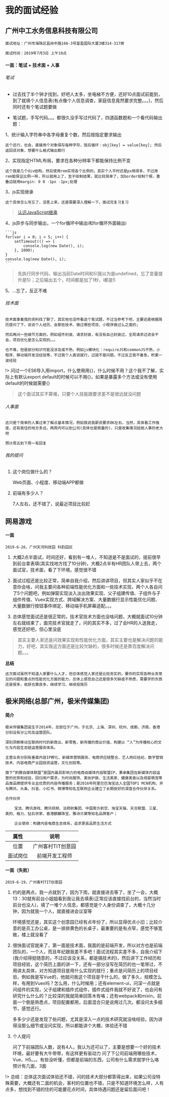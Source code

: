 # 我的面试经验

## 广州中工水务信息科技有限公司

	面试地址：广州市海珠区昌岗中路166-3号富盈国际大厦3楼314-317房

	面试时间：2019年7月3日 上午10点

#### 一面：笔试 + 技术面 + 人事

###### 笔试

* 过去找了半个钟才找到，好吧人太多，坐电梯不方便，还好10点面试前能到，到了就填个人信息表(有点像个人信息调查，家庭信息竟然要求完整。。。)，然后同时还有个笔试题要做

* 笔试题，手写代码。。。都很久没手写过代码了，四道函数题和一个看代码输出题：

1、统计输入字符串中各字母重复个数，然后按指定要求输出

	这个还行，也会，直接用个对象保存每种字符，饭后循环：obj[key] = value[key]; 然后返回该对象，想要什么格式输出都行

2、实现指定HTML布局，要求在各种分辨率下都能保持比例不变

	这个我是几个div结构，然后使用rem实现各个比例的，其实个人平时还是px用得多，不过用rem能保证比例一样，所以就用上了，至于绘制结果，就比较简单了，加border绘制个框，重叠边就用margin: 0 0 -1px -1px;处理

3、js实现继承

	这个具体怎么写忘了，没答上来，还是需要深入理解一下，面试完复习复习
        
> [认识JavaScript继承](知识笔记/大前端/基础/JavaScript/js原型与原型链/js之继承.md)
    
4、js异步与同步输出，一个for循环中输出i和for循环外面输出i

	```js
	for(var i = 0; i < 5; i++) {
		setTimeout(() => {
			console.log(new Date(), i);
		}, 1000);
	}
	console.log(new Date(), i);
	```

> 先执行同步代码，输出当前Date时间和5(我以为是undefined，忘了变量提升是5)；之后输出五个，时间都是加了1秒，i都是5

5、...忘了，反正不难

###### 技术面

	技术面拿着我的资料找了聊了，其实他也没咋看这个笔试题，不过当参考下吧，主要还是根据简历提问了下，说说个人经历、会那些技术、做过哪些项目、小程序做过么之类的;

	然后再问一些细节方面的，例如组件封装、请求封装，有没有自己封装过，全局请求过滤会不会，项目优化是怎么实现的。。。

	也不难，但是部分知识可能没涉及或不熟，例如js模块化：requireJS和commonJS不熟，小程序、移动端开发没经验等，不过我个人直说就行，过就不是问题，不过反正我不着急，积累一波经验

!> 问过一个ES6导入用import，什么使用用{}，什么时候不用？这个我不了解，实际上有默认export default的时候可以不用{}，如果是暴露多个方法或没有使用default的时候就需要{}

> 这个面试其实不算难，只要个人技能跟要求差不是很远就没问题

###### 人事面

	这只是个简单的人事过来了解点基本情况，例如我说我薪资要求8K左右，当然，具体看工作强度，还有我住的地方多远，两周内可以到公司(具体也是商量的)，只是收集情况给她人事的老大吧

	预计周五到下周一有回复

###### 我的提问

1. 这个岗位做什么的？

	Web页面、小程度、移动端APP都做
	
2. 前端有多少人？

	7人左右，还不错了，说最近项目比较赶


## 网易游戏

#### 一面

	2019-6-26，广州天河科技园 科韵园区

1. 大概2点半面试，时间还好，看到有一堆人，不知道是不是面试的，提前很早到前台拿表填(其实找地方找了10分钟)，大概2点半有HR团队人带上去，两个面试官，技术面，看了下环境，感觉很不错

2. 面试过程还是比较正常，简单自我介绍，然后讲讲项目，但其实人家似乎不在意你会啥，问我主要问各种前端性能优化方面和一些技术实现，两个人各自问了5个问题吧，例如弹窗实现淡入淡出效果实现、父子组建传值、子组件与子组件传值、Vuex实现方式、跨域解决方案、大量数据行显示性能优化问题、大量数据行按钮事件绑定、移动端手机屏幕适配。。。

3. 总体感觉面试还是很正常的，技术官技术方面也没啥问题，大概就面试10分钟左右就结束了，面完技术官就走了，问的其实不多，过了会HR的人送我走，感觉还好吧，但心里没底

> 其实主要人家还是问效果实现和性能优化方面，其实主要也是解决问题的能力，好吧，其实我这方面还是比较欠缺的，很多时候还是靠百度解决问题。。。

**总结**

	这次面试虽然不知道人家要什么人才，但总体感觉人家还是比较务实的，要你的实现各种业务常见的问题和重点的性能优化方面的能力，总体上感觉自己还是很多欠缺或不熟悉，需要学的东西还是很多，收获也算良多，继续学习，继续投简历

## 极米网络(总部广州，极米传媒集团)

#### 简介

	极米传媒集团诞生于2014年，总部位于广州。于北京、上海、深圳、杭州、成都，济南，香港分别设有分公司及运营团队。

	深刻洞察移动互联网时代的新商业、新零售，新传播的商业价值，构建以 “人”为传播核心的文化与内容生态链运营服务体系。

	主营业务分别有垂直内容IP孵化、新媒体营销服务、电商供应链整合、艺人网红经纪、数字营销技术、内容电商产业园投资运营，文化创投等。

	旗下“刺猬自媒体联盟”是国内最具影响力的电商自媒体内容联盟IP，秉承集团在新媒体内容运营的优势和经验，回归用户需求，为时尚服饰、美妆护肤、生活美家、健康美食以及母婴萌宠等品类品牌提供专业且优质的内容传播服务；是2016年阿里巴巴淘宝达人全国TOP1 MCN机构，并与腾讯、头条、抖音、小红书、微博等知名互联网企业建立了长期良好的深度合作伙伴关系。 

	合作伙伴

		宝洁、腾讯游戏、腾讯视频、法荷航集团、中国南方航空、淘宝天猫、天合联盟、三星、美的、格力、钻石世家、香港麒麟珠宝、雅诗兰黛等知名品牌客户；

		企业使命：构建内容电商生态体系，追求更高品质生活方式

|属性|说明|
|:---:|:---:|
|位置|广州客村TIT创意园|
|面试岗位|前端开发工程师|

#### 一面（失败）

	2019-6-19，广州客村TIT创意园

1. 约的是两点，我一点就到了，因为下雨，就直接进去等了，坐了一会，大概13：30就有前台小姐姐看到我让我去填表(正常应该直接找前台的，当然当时前台也没人)，填了一堆个人信息，都感觉是个人身份调查了，大概十几分钟，因为就我一个人，就直接进会议室等

	环境感觉还是，其实这个创意园已经有点年份了，所以显得优点小旧；比较介意的是员工办公桌，是一排排黄色的长桌子，最重要的是有点窄，感觉不够宽敞，楼上就没看了

2. 很快面试官就来了，第一面是技术面，我面的是前端开发，所以对方也是前端团队的，一个人，而且年纪跟我差不多吧！面试流程其实差不多，自我介绍下(我介绍得挺随意的，不过应该没关系，都是搞技术的)，然后讲下工作经历和项目经验，这个简历上面的讲一下，还有一部分没写在简历的也一笔带过，不用讲太具体，对方知道项目是用什么实现的就行；重点是问简历上的项目经验，例如我是写Vue的，他就问我这个项目是干什么的，做了多久，规模怎么样，有用到Vuex吗？怎么用，什么时候用；还有element-ui，问深一点就是问组件的实现，父子组建和插件式组件，插件式组件我就不好说了，也会问有研究什么什么的？比较深的我就简单回答木有咯；还有webpack和mixin，前面一个倒是熟悉点，项目配置都用，后面混合只是说用过几次。都没问太多细节，感觉还行。

	多多少少还是发现了些问题，尤其是深入一点的技术研究就没啥经验，因为讲得没那么细节或没问实现，所以都能讲个大概，体验还不错

3. 个人提问

	问了下前端团队人数，说有4人，我认为还可以了，主要是想要一个好的技术环境，最好要有大牛带带，有这样更有驱动力
	问了下公司前端用哪些技术，Vue、H5。。。有些没听懂，但都是前端的东西，公司有什么需求就学什么咯
	预计有几面，3面

!> 总结：总体这次面试体验还不错，问的技术大部分都答得出来，如果公司没特殊需要，大概还有二面的机会，客村的位置也不错，只是不知道环境怎么样，人有点多，想找到不错的住的可能要花点时间，具体待遇问题还是留后面问吧！
